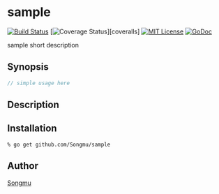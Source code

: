 sample
=======

[![Build Status](https://travis-ci.org/Songmu/sample.png?branch=master)][travis]
[![Coverage Status](https://coveralls.io/repos/Songmu/sample/badge.png?branch=master)][coveralls]
[![MIT License](http://img.shields.io/badge/license-MIT-blue.svg?style=flat-square)][license]
[![GoDoc](https://godoc.org/github.com/Songmu/sample?status.svg)][godoc]

[travis]: https://travis-ci.org/Songmu/sample
[license]: https://github.com/Songmu/sample/blob/master/LICENSE
[godoc]: https://godoc.org/github.com/Songmu/sample

sample short description

## Synopsis

```go
// simple usage here
```

## Description

## Installation

```console
% go get github.com/Songmu/sample
```

## Author

[Songmu](https://github.com/Songmu)
